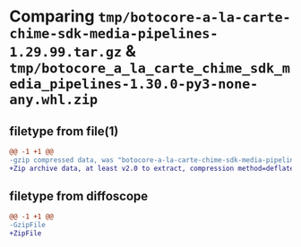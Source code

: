 # Comparing `tmp/botocore-a-la-carte-chime-sdk-media-pipelines-1.29.99.tar.gz` & `tmp/botocore_a_la_carte_chime_sdk_media_pipelines-1.30.0-py3-none-any.whl.zip`

## filetype from file(1)

```diff
@@ -1 +1 @@
-gzip compressed data, was "botocore-a-la-carte-chime-sdk-media-pipelines-1.29.99.tar", last modified: Sat Mar 25 01:22:30 2023, max compression
+Zip archive data, at least v2.0 to extract, compression method=deflate
```

## filetype from diffoscope

```diff
@@ -1 +1 @@
-GzipFile
+ZipFile
```

